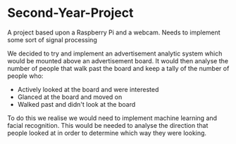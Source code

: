 # Second-Year-Project
A project based upon a Raspberry Pi and a webcam. Needs to implement some sort of signal processing

We decided to try and implement an advertisement analytic system which would be mounted above an advertisement board. 
It would then analyse the number of people that walk past the board and keep a tally of the number of people who:
- Actively looked at the board and were interested
- Glanced at the board and moved on
- Walked past and didn't look at the board

To do this we realise we would need to implement machine learning and facial recognition. This would be needed to analyse the direction that people looked at in order to determine which way they were looking. 
